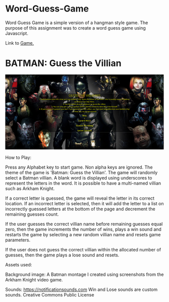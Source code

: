 # Word-Guess-Game
Word Guess Game is a simple version of a hangman style game. The purpose of this assignment was to create a word guess game using Javascript.

Link to <a href="https://acarrillo2019.github.io/Batman-Word-Guess-Game/">Game.</a>

# BATMAN: Guess the Villian

![](/screenshots/bt_1.PNG)

How to Play:

Press any Alphabet key to start game. Non alpha keys are ignored. The theme of the game is 'Batman: Guess the Villian'. The game will randomly select a Batman villian. A blank word is displayed using underscores to represent the letters in the word. It is possible to have a multi-named villian such as Arkham Knight.

If a correct letter is guessed, the game will reveal the letter in its correct location. If an incorrect letter is selected, then it will add the letter to a list on incorrectly guessed letters at the bottom of the page and decrement the remaining guesses count.

If the user guesses the correct villian name before remaining guesses equal zero, then the game increments the number of wins, plays a win sound and restarts the game by selecting a new random villian name and resets game parameters.

If the user does not guess the correct villian within the allocated number of guesses, then the game plays a lose sound and resets.

Assets used:

Background image: A Batman montage I created using screenshots from the Arkham Knight video game.

Sounds: https://notificationsounds.com  Win and Lose sounds are custom sounds. Creative Commons Public License
